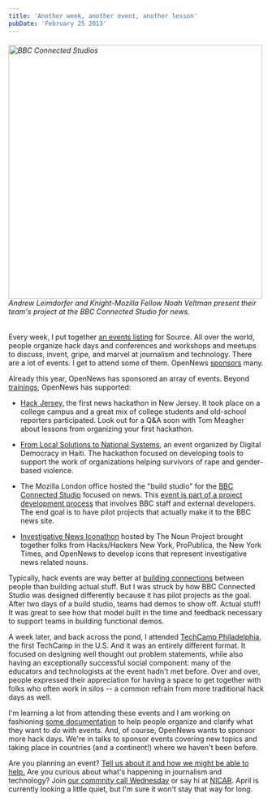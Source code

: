 ```yaml
---
title: 'Another week, another event, another lesson'
pubDate: 'February 25 2013'
---
```


<h6><img alt="BBC Connected Studios" class="caption" src="/files/bbc-connected.jpg" style="width: 500px;"  /><br>Andrew Leimdorfer and Knight-Mozilla Fellow Noah Veltman present their team's project at the BBC Connected Studio for news.</h6>
<p>Every week, I put together <a href="http://source.mozillaopennews.org/en-US/articles/tags/events/">an events listing</a> for Source. All over the world, people organize hack days and conferences and workshops and meetups to discuss, invent, gripe, and marvel at journalism and technology. There are a lot of events. I get to attend some of them. OpenNews <a href="http://www.mozillaopennews.org/hackdays.html">sponsors</a> many.</p>
<p>Already this year, OpenNews has sponsored an array of events. Beyond <a href="/blog/strong-start-2013">trainings</a>, OpenNews has supported:</p>
<!--break-->
<ul class="rteindent1">
<li>
<p><a href="http://hackjersey.com">Hack Jersey,</a> the first news hackathon in New Jersey. It took place on a college campus and a great mix of college students and old-school reporters participated. Look out for a Q&amp;A soon with Tom Meagher about lessons from organizing your first hackathon.</p>
</li>
<li>
<p><a href="http://digital-democracy.org/2012/10/02/upcoming-haiti-hackathon-from-local-solutions-to-national-systems/">From Local Solutions to National Systems</a>, an event organized by Digital Democracy in Haiti. The hackathon focused on developing tools to support the work of organizations helping survivors of rape and gender-based violence.</p>
</li>
<li>
<p>The Mozilla London office hosted the &quot;build studio&quot; for the <a href="http://www.bbc.co.uk/partnersandsuppliers/connectedstudio/">BBC Connected Studio</a> focused on news. This <a href="http://veltman.tumblr.com/post/43639624210/bbc-connected-studio">event is part of a project development process</a> that involves BBC staff and external developers. The end goal is to have pilot projects that actually make it to the BBC news site.</p>
</li>
<li>
<p><a href="http://iconathon.org/2013/02/05/iconathon-on-investigative-journalism-at-the-new-york-times/">Investigative News Iconathon</a> hosted by The Noun Project brought together folks from Hacks/Hackers New York, ProPublica, the New York Times, and OpenNews to develop icons that represent investigative news related nouns.</p>
</li>
</ul>
<p>Typically, hack events are way better at <a href="http://zzolo.org/thoughts/what-hackathons-really-are">building connections</a> between people than building actual stuff. But I was struck by how BBC Connected Studio was designed differently because it has pilot projects as the goal. After two days of a build studio, teams had demos to show off. Actual stuff! It was great to see how that model built in the time and feedback necessary to support teams in building functional demos.</p>
<p>A week later, and back across the pond, I attended <a href="http://techcampglobal.org/philadelphia.php">TechCamp Philadelphia</a>, the first TechCamp in the U.S. And it was an entirely different format. It focused on designing well thought out problem statements, while also having an exceptionally successful social component: many of the educators and technologists at the event hadn&#39;t met before. Over and over, people expressed their appreciation for having a space to get together with folks who often work in silos -- a common refrain from more traditional hack days as well.</p>
<p>I&#39;m learning a lot from attending these events and I am working on fashioning <a href="http://github.com/erikao/hack-weekends-guide">some documentation</a> to help people organize and clarify what they want to <em>do</em> with events. And, of course, OpenNews wants to sponsor more hack days. We&#39;re in talks to sponsor events covering new topics and taking place in countries (and a continent!) where we haven&#39;t been before.</p>
<p>Are you planning an event? <a href="https://donate.mozilla.org/page/s/knight-mozilla-news-hack-day">Tell us about it and how we might be able to help.</a> Are you curious about what&#39;s happening in journalism and technology? Join <a href="https://etherpad.mozilla.org/opennews-calls-Feb27">our commnity call Wednesday</a> or say hi at <a href="http://ire.org/conferences/nicar-2013/">NICAR</a>. April is currently looking a little quiet, but I&#39;m sure it won&#39;t stay that way for long.</p>



